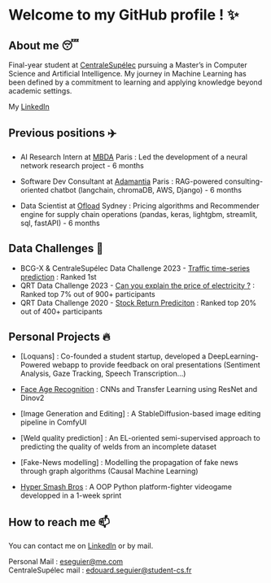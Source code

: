 # Welcome to my GitHub profile ! ✨

## About me 😴

Final-year student at [CentraleSupélec](https://www.centralesupelec.fr/) pursuing a Master’s in Computer Science and Artificial Intelligence. My journey in Machine Learning has been defined by a commitment to learning and applying knowledge beyond academic settings.

My [LinkedIn](https://www.linkedin.com/in/edouard-seguier-535097152/)


## Previous positions ✈️

- AI Research Intern at [MBDA](https://www.ubisoft.com/fr-fr/studio/laforge) Paris : Led the development of a neural network research project - 6 months

- Software Dev Consultant at [Adamantia](https://www.adamantia.paris/) Paris : RAG-powered consulting-oriented chatbot (langchain, chromaDB, AWS, Django) - 6 months

- Data Scientist at [Ofload](https://www.ofload.com.au/) Sydney : Pricing algorithms and Recommender engine for supply chain operations (pandas, keras, lightgbm, streamlit, sql, fastAPI) - 6 months

## Data Challenges 👊

- BCG-X & CentraleSupélec Data Challenge 2023 - [Traffic time-series prediction](https://www.bcg.com/x) : Ranked 1st
- QRT Data Challenge 2023 - [Can you explain the price of electricity ?](https://challengedata.ens.fr/participants/challenges/97/) : Ranked top 7% out of 900+ participants
- QRT Data Challenge 2020 - [Stock Return Prediciton](https://challengedata.ens.fr/participants/challenges/23/) : Ranked top 20% out of 400+ participants

## Personal Projects 🔥

- [Loquans] : Co-founded a student startup, developed a DeepLearning-Powered webapp to provide feedback on oral presentations (Sentiment Analysis, Gaze Tracking, Speech Transcription...)

- [Face Age Recognition](https://github.com/Edouard974/Face-Age-Recognition) : CNNs and Transfer Learning using ResNet and Dinov2
- [Image Generation and Editing] : A StableDiffusion-based image editing pipeline in ComfyUI
- [Weld quality prediction] : An EL-oriented semi-supervised approach to predicting the quality of welds from an incomplete dataset
- [Fake-News modelling] : Modelling the propagation of fake news through graph algorithms (Causal Machine Learning)
- [Hyper Smash Bros](https://github.com/Enzu83/hyper_smash_bros) : A OOP Python platform-fighter videogame developped in a 1-week sprint

## How to reach me 📫

You can contact me on [LinkedIn](https://www.linkedin.com/in/edouard-seguier-535097152/) or by mail.

Personal Mail : eseguier@me.com <br>
CentraleSupélec mail : edouard.seguier@student-cs.fr <br>
